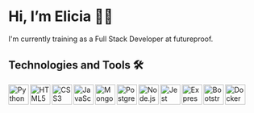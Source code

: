 # Hi, I’m Elicia 👋🏽

I'm currently training as a Full Stack Developer at futureproof.

## Technologies and Tools 🛠️

<img align="left" alt="Python" width="40px" src="https://img.shields.io/badge/Python-3776AB?style=for-the-badge&logo=python&logoColor=white" />
<img align="left" alt="HTML5" width="40px" src="https://img.shields.io/badge/HTML5-E34F26?style=for-the-badge&logo=html5&logoColor=white" />
<img align="left" alt="CSS3" width="40px" src="https://img.shields.io/badge/CSS3-1572B6?style=for-the-badge&logo=css3&logoColor=white" />
<img align="left" alt="JavaScript" width="40px" src="https://img.shields.io/badge/JavaScript-323330?style=for-the-badge&logo=javascript&logoColor=F7DF1E" />
<img align="left" alt="MongoDB" width="40px" src="https://img.shields.io/badge/MongoDB-4EA94B?style=for-the-badge&logo=mongodb&logoColor=white" />
<img align="left" alt="PostgreSQL" width="40px" src="https://img.shields.io/badge/PostgreSQL-316192?style=for-the-badge&logo=postgresql&logoColor=white" />
<img align="left" alt="Node.js" width="40px" src="https://img.shields.io/badge/Node.js-339933?style=for-the-badge&logo=nodedotjs&logoColor=white" />
<img align="left" alt="Jest" width="40px" src="https://img.shields.io/badge/Jest-C21325?style=for-the-badge&logo=jest&logoColor=white" />
<img align="left" alt="Express.js" width="40px" src="https://img.shields.io/badge/Express.js-000000?style=for-the-badge&logo=express&logoColor=white" />
<img align="left" alt="Bootstrap" width="40px" src="https://img.shields.io/badge/Bootstrap-563D7C?style=for-the-badge&logo=bootstrap&logoColor=white" />
<img align="left" alt="Docker" width="40px" src="https://img.shields.io/badge/Docker-2CA5E0?style=for-the-badge&logo=docker&logoColor=white" />
